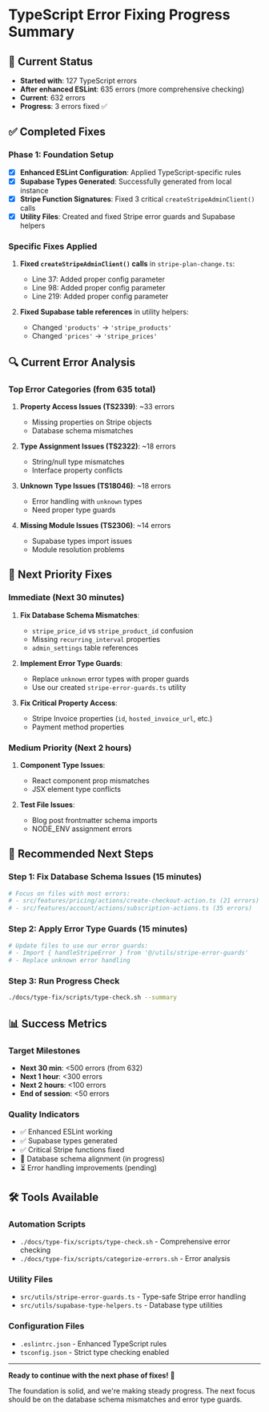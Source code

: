 # TypeScript Error Fixing Progress Summary

## 🎯 Current Status
- **Started with**: 127 TypeScript errors
- **After enhanced ESLint**: 635 errors (more comprehensive checking)
- **Current**: 632 errors
- **Progress**: 3 errors fixed ✅

## ✅ Completed Fixes

### Phase 1: Foundation Setup
- [x] **Enhanced ESLint Configuration**: Applied TypeScript-specific rules
- [x] **Supabase Types Generated**: Successfully generated from local instance
- [x] **Stripe Function Signatures**: Fixed 3 critical `createStripeAdminClient()` calls
- [x] **Utility Files**: Created and fixed Stripe error guards and Supabase helpers

### Specific Fixes Applied
1. **Fixed `createStripeAdminClient()` calls** in `stripe-plan-change.ts`:
   - Line 37: Added proper config parameter
   - Line 98: Added proper config parameter  
   - Line 219: Added proper config parameter

2. **Fixed Supabase table references** in utility helpers:
   - Changed `'products'` → `'stripe_products'`
   - Changed `'prices'` → `'stripe_prices'`

## 🔍 Current Error Analysis

### Top Error Categories (from 635 total)
1. **Property Access Issues (TS2339)**: ~33 errors
   - Missing properties on Stripe objects
   - Database schema mismatches
   
2. **Type Assignment Issues (TS2322)**: ~18 errors
   - String/null type mismatches
   - Interface property conflicts

3. **Unknown Type Issues (TS18046)**: ~18 errors
   - Error handling with `unknown` types
   - Need proper type guards

4. **Missing Module Issues (TS2306)**: ~14 errors
   - Supabase types import issues
   - Module resolution problems

## 🎯 Next Priority Fixes

### Immediate (Next 30 minutes)
1. **Fix Database Schema Mismatches**:
   - `stripe_price_id` vs `stripe_product_id` confusion
   - Missing `recurring_interval` properties
   - `admin_settings` table references

2. **Implement Error Type Guards**:
   - Replace `unknown` error types with proper guards
   - Use our created `stripe-error-guards.ts` utility

3. **Fix Critical Property Access**:
   - Stripe Invoice properties (`id`, `hosted_invoice_url`, etc.)
   - Payment method properties

### Medium Priority (Next 2 hours)
1. **Component Type Issues**:
   - React component prop mismatches
   - JSX element type conflicts

2. **Test File Issues**:
   - Blog post frontmatter schema imports
   - NODE_ENV assignment errors

## 🚀 Recommended Next Steps

### Step 1: Fix Database Schema Issues (15 minutes)
```bash
# Focus on files with most errors:
# - src/features/pricing/actions/create-checkout-action.ts (21 errors)
# - src/features/account/actions/subscription-actions.ts (35 errors)
```

### Step 2: Apply Error Type Guards (15 minutes)
```bash
# Update files to use our error guards:
# - Import { handleStripeError } from '@/utils/stripe-error-guards'
# - Replace unknown error handling
```

### Step 3: Run Progress Check
```bash
./docs/type-fix/scripts/type-check.sh --summary
```

## 📊 Success Metrics

### Target Milestones
- **Next 30 min**: <500 errors (from 632)
- **Next 1 hour**: <300 errors  
- **Next 2 hours**: <100 errors
- **End of session**: <50 errors

### Quality Indicators
- ✅ Enhanced ESLint working
- ✅ Supabase types generated
- ✅ Critical Stripe functions fixed
- 🔄 Database schema alignment (in progress)
- ⏳ Error handling improvements (pending)

## 🛠️ Tools Available

### Automation Scripts
- `./docs/type-fix/scripts/type-check.sh` - Comprehensive error checking
- `./docs/type-fix/scripts/categorize-errors.sh` - Error analysis

### Utility Files
- `src/utils/stripe-error-guards.ts` - Type-safe Stripe error handling
- `src/utils/supabase-type-helpers.ts` - Database type utilities

### Configuration Files
- `.eslintrc.json` - Enhanced TypeScript rules
- `tsconfig.json` - Strict type checking enabled

---

**Ready to continue with the next phase of fixes!** 🚀

The foundation is solid, and we're making steady progress. The next focus should be on the database schema mismatches and error type guards.

